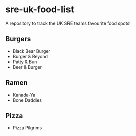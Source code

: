 # sre-uk-food-list
A repository to track the UK SRE teams favourite food spots!

## Burgers
* Black Bear Burger
* Burger & Beyond
* Patty & Bun
* Beer & Burger


## Ramen
* Kanada-Ya
* Bone Daddies

## Pizza
* Pizza Pilgrims
